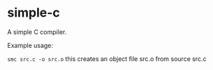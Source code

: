 # simple-c
A simple C compiler.

Example usage:

``smc src.c -o src.o``
this creates an object file src.o from source src.c